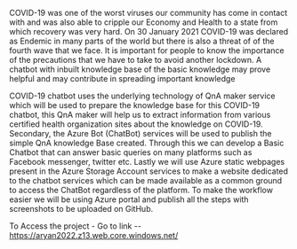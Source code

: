 COVID-19 was one of the worst viruses our community has come in contact with and was also able to cripple our Economy and Health to a state from which recovery was very hard. On 30 January 2021 COVID-19 was declared as Endemic in many parts of the world but there is also a threat of of the fourth wave that we face. It is important for people to know the importance of the precautions that we have to take to avoid another lockdown. A chatbot with inbuilt knowledge base of the basic knowledge may prove helpful and may contribute in spreading important knowledge

COVID-19 chatbot uses the underlying technology of QnA maker service which will be used to prepare the knowledge base for this COVID-19 chatbot, this QnA maker will help us to extract information from various certified health organization sites about the knowledge on COVID-19. Secondary, the Azure Bot (ChatBot) services will be used to publish the simple QnA knowledge Base created. Through this we can develop a Basic Chatbot that can answer basic queries on many platforms such as Facebook messenger, twitter etc. Lastly we will use Azure static webpages present in the Azure Storage Account services to make a website dedicated to the chatbot services which can be made available as a common ground to access the ChatBot regardless of the platform. To make the workflow easier we will be using Azure portal and publish all the steps with screenshots to be uploaded on GitHub.

To Access the project - 
Go to link  -- https://aryan2022.z13.web.core.windows.net/
